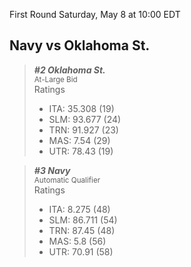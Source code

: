 First Round
Saturday, May 8 at 10:00 EDT
## Navy vs Oklahoma St.

> ***#2 Oklahoma St.***  
> <sub>At-Large Bid</sub>  
> Ratings  
> - ITA: 35.308 (19)  
> - SLM: 93.677 (24)  
> - TRN: 91.927 (23)  
> - MAS: 7.54 (29)  
> - UTR: 78.43 (19)  

> ***#3 Navy***  
> <sub>Automatic Qualifier</sub>  
> Ratings  
> - ITA: 8.275 (48)  
> - SLM: 86.711 (54)  
> - TRN: 87.45 (48)  
> - MAS: 5.8 (56)  
> - UTR: 70.91 (58)  